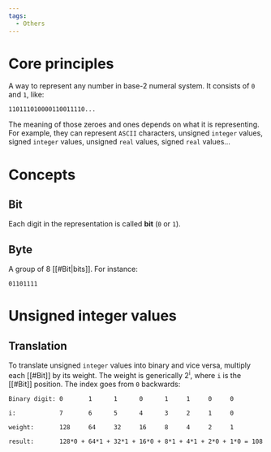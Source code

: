 ```yaml
---
tags:
  - Others
---
```

# Core principles
A way to represent any number in base-2 numeral system. It consists of ```0``` and ```1```, like:
```
110111010000110011110...
```
The meaning of those zeroes and ones depends on what it is representing. For example, they can represent ```ASCII``` characters, unsigned ```integer``` values, signed ```integer``` values, unsigned ```real``` values, signed ```real``` values...
# Concepts
## Bit
Each digit in the representation is called **bit** (```0``` or ```1```).
## Byte
A group of 8 [[#Bit|bits]]. For instance:
```
01101111
```

# Unsigned integer values
## Translation
To translate unsigned ```integer``` values into binary and vice versa, multiply each [[#Bit]] by its weight. The weight is generically 2<sup>i</sup>, where ```i``` is the [[#Bit]] position. The index goes from ```0``` backwards:
```
Binary digit: 0       1      1      0      1     1     0     0

i:            7       6      5      4      3     2     1     0

weight:       128     64     32     16     8     4     2     1

result:       128*0 + 64*1 + 32*1 + 16*0 + 8*1 + 4*1 + 2*0 + 1*0 = 108
```

